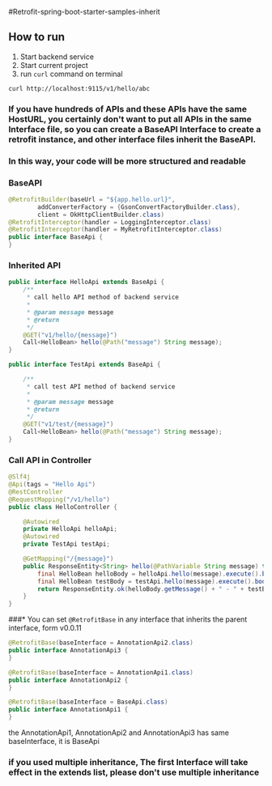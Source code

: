 #Retrofit-spring-boot-starter-samples-inherit

## How to run
1. Start backend service
2. Start current project
3. run `curl` command on terminal

``` shell
curl http://localhost:9115/v1/hello/abc 
```

### If you have hundreds of APIs and these APIs have the same HostURL, you certainly don't want to put all APIs in the same Interface file, so you can create a BaseAPI Interface to create a retrofit instance, and other interface files inherit the BaseAPI.

### In this way, your code will be more structured and readable

### BaseAPI
```java
@RetrofitBuilder(baseUrl = "${app.hello.url}",
        addConverterFactory = {GsonConvertFactoryBuilder.class},
        client = OkHttpClientBuilder.class)
@RetrofitInterceptor(handler = LoggingInterceptor.class)
@RetrofitInterceptor(handler = MyRetrofitInterceptor.class)
public interface BaseApi {
}

```

### Inherited API
```java
public interface HelloApi extends BaseApi {
    /**
     * call hello API method of backend service
     *
     * @param message message
     * @return
     */
    @GET("v1/hello/{message}")
    Call<HelloBean> hello(@Path("message") String message);
}

```

```java
public interface TestApi extends BaseApi {

    /**
     * call test API method of backend service
     *
     * @param message message
     * @return
     */
    @GET("v1/test/{message}")
    Call<HelloBean> hello(@Path("message") String message);
}
```

### Call API in Controller
```java
@Slf4j
@Api(tags = "Hello Api")
@RestController
@RequestMapping("/v1/hello")
public class HelloController {

    @Autowired
    private HelloApi helloApi;
    @Autowired
    private TestApi testApi;

    @GetMapping("/{message}")
    public ResponseEntity<String> hello(@PathVariable String message) throws IOException {
        final HelloBean helloBody = helloApi.hello(message).execute().body();
        final HelloBean testBody = testApi.hello(message).execute().body();
        return ResponseEntity.ok(helloBody.getMessage() + " - " + testBody.getMessage());
    }
}
```

###* You can set `@RetrofitBase` in any interface that inherits the parent interface, form v0.0.11
```java
@RetrofitBase(baseInterface = AnnotationApi2.class)
public interface AnnotationApi3 {
}

@RetrofitBase(baseInterface = AnnotationApi1.class)
public interface AnnotationApi2 {
}

@RetrofitBase(baseInterface = BaseApi.class)
public interface AnnotationApi1 {
}
```
the AnnotationApi1, AnnotationApi2 and AnnotationApi3 has same baseInterface, it is BaseApi

### if you used multiple inheritance, The first Interface will take effect in the extends list, please don't use multiple inheritance



